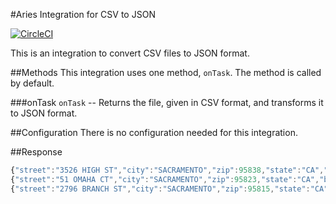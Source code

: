 #Aries Integration for CSV to JSON

[![CircleCI](https://circleci.com/gh/aries-data/aries-activity-csv-to-json.svg?style=svg)](https://circleci.com/gh/aries-data/aries-activity-csv-to-json)

This is an integration to convert CSV files to JSON format.

##Methods
This integration uses one method, `onTask`. The method is called by default.

###onTask
`onTask` -- Returns the file, given in CSV format, and transforms it to JSON format.

##Configuration
There is no configuration needed for this integration.

##Response
```javascript
{"street":"3526 HIGH ST","city":"SACRAMENTO","zip":95838,"state":"CA","beds":2,"baths":1,"sq__ft":836,"type":"Residential","sale_date":"Wed May 21 00:00:00 EDT 2008","price":59222,"latitude":38.631913,"longitude":-121.434879}
{"street":"51 OMAHA CT","city":"SACRAMENTO","zip":95823,"state":"CA","beds":3,"baths":1,"sq__ft":1167,"type":"Residential","sale_date":"Wed May 21 00:00:00 EDT 2008","price":68212,"latitude":38.478902,"longitude":-121.431028}
{"street":"2796 BRANCH ST","city":"SACRAMENTO","zip":95815,"state":"CA","beds":2,"baths":1,"sq__ft":796,"type":"Residential","sale_date":"Wed May 21 00:00:00 EDT 2008","price":68880,"latitude":38.618305,"longitude":-121.443839}
```
